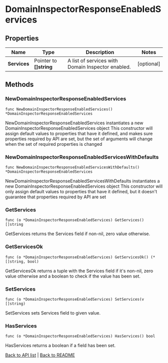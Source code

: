# DomainInspectorResponseEnabledServices

## Properties

Name | Type | Description | Notes
------------ | ------------- | ------------- | -------------
**Services** | Pointer to **[]string** | A list of services with Domain Inspector enabled. | [optional] 

## Methods

### NewDomainInspectorResponseEnabledServices

`func NewDomainInspectorResponseEnabledServices() *DomainInspectorResponseEnabledServices`

NewDomainInspectorResponseEnabledServices instantiates a new DomainInspectorResponseEnabledServices object
This constructor will assign default values to properties that have it defined,
and makes sure properties required by API are set, but the set of arguments
will change when the set of required properties is changed

### NewDomainInspectorResponseEnabledServicesWithDefaults

`func NewDomainInspectorResponseEnabledServicesWithDefaults() *DomainInspectorResponseEnabledServices`

NewDomainInspectorResponseEnabledServicesWithDefaults instantiates a new DomainInspectorResponseEnabledServices object
This constructor will only assign default values to properties that have it defined,
but it doesn't guarantee that properties required by API are set

### GetServices

`func (o *DomainInspectorResponseEnabledServices) GetServices() []string`

GetServices returns the Services field if non-nil, zero value otherwise.

### GetServicesOk

`func (o *DomainInspectorResponseEnabledServices) GetServicesOk() (*[]string, bool)`

GetServicesOk returns a tuple with the Services field if it's non-nil, zero value otherwise
and a boolean to check if the value has been set.

### SetServices

`func (o *DomainInspectorResponseEnabledServices) SetServices(v []string)`

SetServices sets Services field to given value.

### HasServices

`func (o *DomainInspectorResponseEnabledServices) HasServices() bool`

HasServices returns a boolean if a field has been set.


[Back to API list](../README.md#documentation-for-api-endpoints) | [Back to README](../README.md)
